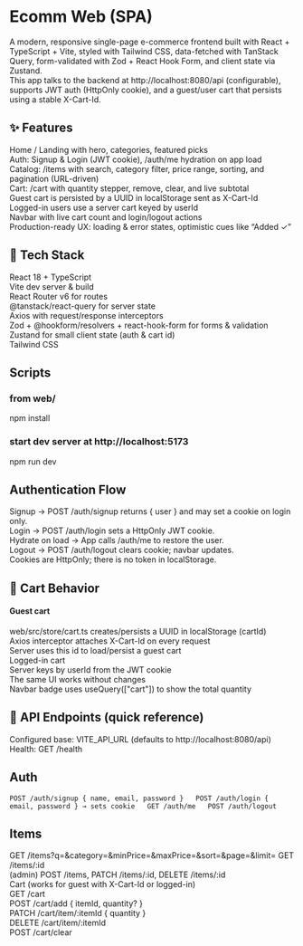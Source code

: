 # Ecomm Web (SPA)

A modern, responsive single-page e-commerce frontend built with React + TypeScript + Vite, styled with Tailwind CSS, data-fetched with TanStack Query, form-validated with Zod + React Hook Form, and client state via Zustand.  
This app talks to the backend at http://localhost:8080/api (configurable), supports JWT auth (HttpOnly cookie), and a guest/user cart that persists using a stable X-Cart-Id.

## ✨ Features

Home / Landing with hero, categories, featured picks  
Auth: Signup & Login (JWT cookie), /auth/me hydration on app load  
Catalog: /items with search, category filter, price range, sorting, and pagination (URL-driven)  
Cart: /cart with quantity stepper, remove, clear, and live subtotal  
Guest cart is persisted by a UUID in localStorage sent as X-Cart-Id  
Logged-in users use a server cart keyed by userId  
Navbar with live cart count and login/logout actions  
Production-ready UX: loading & error states, optimistic cues like “Added ✓”

## 🧱 Tech Stack

React 18 + TypeScript  
Vite dev server & build  
React Router v6 for routes  
@tanstack/react-query for server state  
Axios with request/response interceptors  
Zod + @hookform/resolvers + react-hook-form for forms & validation  
Zustand for small client state (auth & cart id)  
Tailwind CSS


## Scripts
### from web/
npm install

### start dev server at http://localhost:5173
npm run dev



## Authentication Flow

Signup → POST /auth/signup returns { user } and may set a cookie on login only.  
Login → POST /auth/login sets a HttpOnly JWT cookie.  
Hydrate on load → App calls /auth/me to restore the user.  
Logout → POST /auth/logout clears cookie; navbar updates.  
Cookies are HttpOnly; there is no token in localStorage.  

## 🛒 Cart Behavior

#### Guest cart
web/src/store/cart.ts creates/persists a UUID in localStorage (cartId)  
Axios interceptor attaches X-Cart-Id on every request  
Server uses this id to load/persist a guest cart  
Logged-in cart  
Server keys by userId from the JWT cookie  
The same UI works without changes  
Navbar badge uses useQuery(["cart"]) to show the total quantity

## 🔗 API Endpoints (quick reference)

Configured base: VITE_API_URL (defaults to http://localhost:8080/api)  
Health: GET /health

## Auth

`POST /auth/signup { name, email, password }  
POST /auth/login { email, password } → sets cookie  
GET /auth/me  
POST /auth/logout` 

## Items

GET /items?q=&category=&minPrice=&maxPrice=&sort=&page=&limit=
GET /items/:id  
(admin) POST /items, PATCH /items/:id, DELETE /items/:id  
Cart (works for guest with X-Cart-Id or logged-in)  
GET /cart  
POST /cart/add { itemId, quantity? }  
PATCH /cart/item/:itemId { quantity }  
DELETE /cart/item/:itemId  
POST /cart/clear
